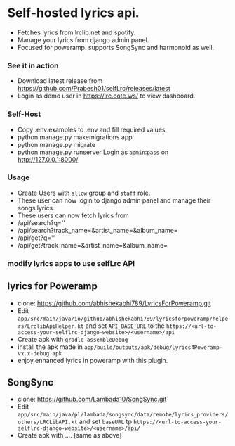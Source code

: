 # Self-hosted lyrics api.
- Fetches lyrics from lrclib.net and spotify.
- Manage your lyrics from django admin panel.
- Focused for poweramp. supports SongSync and harmonoid as well.

### See it in action
- Download latest release from https://github.com/Prabesh01/selfLrc/releases/latest
- Login as demo user in https://lrc.cote.ws/ to view dashboard. 

### Self-Host
- Copy .env.examples to .env and fill required values
- python manage.py makemigrations app
- python manage.py migrate
- python manage.py runserver
Login as `admin`:`pass` on http://127.0.0.1:8000/

### Usage
- Create Users with `allow` group and `staff` role.
- These user can now login to django admin panel and manage their songs lyrics.
- These users can now fetch lyrics from
 - /api/search?q=''
 - /api/search?track_name=&artist_name=&album_name=
 - /api/get?q=''
 - /api/get?track_name=&artist_name=&album_name=

 ### modify lyrics apps to use selfLrc API

 ## lyrics for Poweramp
 - clone: https://github.com/abhishekabhi789/LyricsForPoweramp.git
 - Edit `app/src/main/java/io/github/abhishekabhi789/lyricsforpoweramp/helpers/LrclibApiHelper.kt` and set `API_BASE_URL` to the `https://<url-to-access-your-selflrc-django-website>/<username>/api`
 - Create apk with `gradle assembleDebug`
 - install the apk made in `app/build/outputs/apk/debug/Lyrics4Poweramp-vx.x-debug.apk`
 - enjoy enhanced lyrics in poweramp with this plugin.
 
 ## SongSync
 - clone: https://github.com/Lambada10/SongSync.git
 - Edit `app/src/main/java/pl/lambada/songsync/data/remote/lyrics_providers/others/LRCLibAPI.kt` and set `baseURL` tp `https://<url-to-access-your-selflrc-django-website>/<username>/api/` 
 - Create apk with .... [same as above]